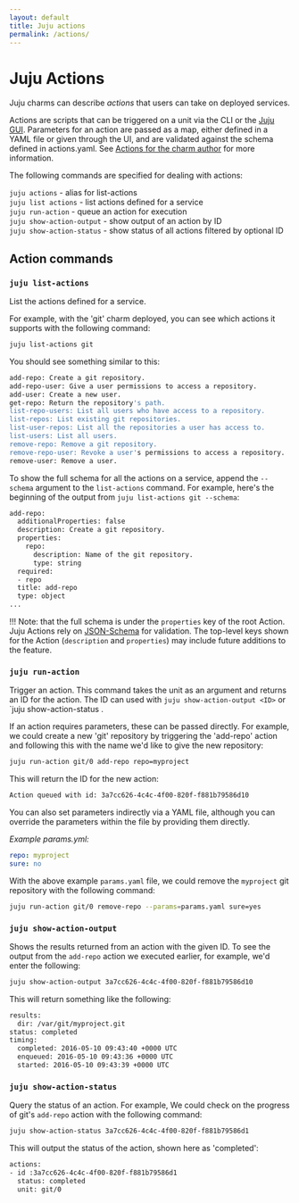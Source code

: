 ```yaml
---
layout: default
title: Juju actions  
permalink: /actions/
---
```


# Juju Actions

Juju charms can describe *actions* that users can take on deployed services.

Actions are scripts that can be triggered on a unit via the CLI or the [Juju
GUI](controllers-gui.html). Parameters for an action are passed as a map,
either defined in a YAML file or given through the UI, and are validated
against the schema defined in actions.yaml. See
[Actions for the charm author](authors-charm-actions.html) for more
information.

The following commands are specified for dealing with actions:

`juju actions` - alias for list-actions  
`juju list actions` - list actions defined for a service  
`juju run-action` - queue an action for execution  
`juju show-action-output` - show output of an action by ID  
`juju show-action-status` - show status of all actions filtered by optional ID  

## Action commands 

### `juju list-actions`

List the actions defined for a service.  

For example, with the 'git' charm deployed, you can see which actions it
supports with the following command:

```bash
juju list-actions git
```

You should see something similar to this: 

```bash
add-repo: Create a git repository.
add-repo-user: Give a user permissions to access a repository.
add-user: Create a new user.
get-repo: Return the repository's path.
list-repo-users: List all users who have access to a repository.
list-repos: List existing git repositories.
list-user-repos: List all the repositories a user has access to.
list-users: List all users.
remove-repo: Remove a git repository.
remove-repo-user: Revoke a user's permissions to access a repository.
remove-user: Remove a user.
```

To show the full schema for all the actions on a service, append the `--schema`
argument to the `list-actions` command. For example, here's the beginning of
the output from `juju list-actions git --schema`:

```bash
add-repo:
  additionalProperties: false
  description: Create a git repository.
  properties:
    repo:
      description: Name of the git repository.
      type: string
  required:
  - repo
  title: add-repo
  type: object
...
```

!!! Note: that the full schema is under the `properties` key of the root Action.
Juju Actions rely on [JSON-Schema](http://json-schema.org) for validation.
The top-level keys shown for the Action (`description` and `properties`) may
include future additions to the feature.

### `juju run-action`

Trigger an action. This command takes the unit as an argument and returns an ID
for the action. The ID can used with `juju show-action-output <ID>` or `juju
show-action-status <ID>.

If an action requires parameters, these can be passed directly. For example, we
could create a new 'git' repository by triggering the 'add-repo' action and
following this with the name we'd like to give the new repository:


```bash
juju run-action git/0 add-repo repo=myproject
```
This will return the ID for the new action:

```bash
Action queued with id: 3a7cc626-4c4c-4f00-820f-f881b79586d10
```

You can also set parameters indirectly via a YAML file, although you can
override the parameters within the file by providing them directly.

*Example params.yml:*
```yaml
repo: myproject
sure: no
```
With the above example `params.yaml` file, we could remove the `myproject` git repository
with the following command:

```bash
juju run-action git/0 remove-repo --params=params.yaml sure=yes
```

### `juju show-action-output`

Shows the results returned from an action with the given ID. To
see the output from the `add-repo` action we executed earlier, for example,
we'd enter the following:

```bash
juju show-action-output 3a7cc626-4c4c-4f00-820f-f881b79586d10
```
This will return something like the following:
```bash
results:
  dir: /var/git/myproject.git
status: completed
timing:
  completed: 2016-05-10 09:43:40 +0000 UTC
  enqueued: 2016-05-10 09:43:36 +0000 UTC
  started: 2016-05-10 09:43:39 +0000 UTC
```

### `juju show-action-status`

Query the status of an action. For example, We could check on the progress of git's
`add-repo` action with the following command:

```bash
juju show-action-status 3a7cc626-4c4c-4f00-820f-f881b79586d1
```
This will output the status of the action, shown here as 'completed':

```bash
actions:
- id :3a7cc626-4c4c-4f00-820f-f881b79586d1 
  status: completed
  unit: git/0
```